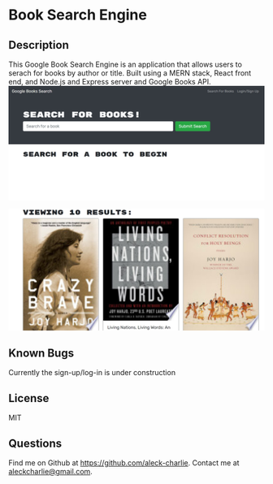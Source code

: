 # Book Search Engine

## Description
This Google Book Search Engine is an application that allows users to serach for books by author or title. Built using a MERN stack, React front end, and Node.js and Express server and Google Books API. 
![Screenshot1](/client/src/img/booksearch1.jpg)

![Screenshot2](/client/src/img/booksearch2.jpg)

## Known Bugs
Currently the sign-up/log-in is under construction

## License

MIT

## Questions
Find me on Github at https://github.com/aleck-charlie. Contact me at aleckcharlie@gmail.com.

